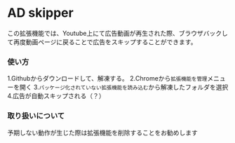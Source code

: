 # AD skipper
この拡張機能では、Youtube上にて広告動画が再生された際、ブラウザバックして再度動画ページに戻ることで広告をスキップすることができます。

### 使い方
1.Githubからダウンロードして、解凍する。
2.Chromeから`拡張機能を管理`メニューを開く
3.`パッケージ化されていない拡張機能を読み込む`から解凍したフォルダを選択
4.広告が自動スキップされる（？）

### 取り扱いについて
予期しない動作が生じた際は拡張機能を削除することをお勧めします
